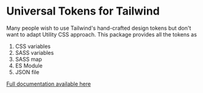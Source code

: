 # Universal Tokens for Tailwind

Many people wish to use Tailwind's hand-crafted design tokens but don't want to adapt Utility CSS approach. This package provides all the tokens as

1. CSS variables
1. SASS variables
1. SASS map
1. ES Module
1. JSON file

[Full documentation available here](https://github.com/itaditya/tw-universal-tokens)
